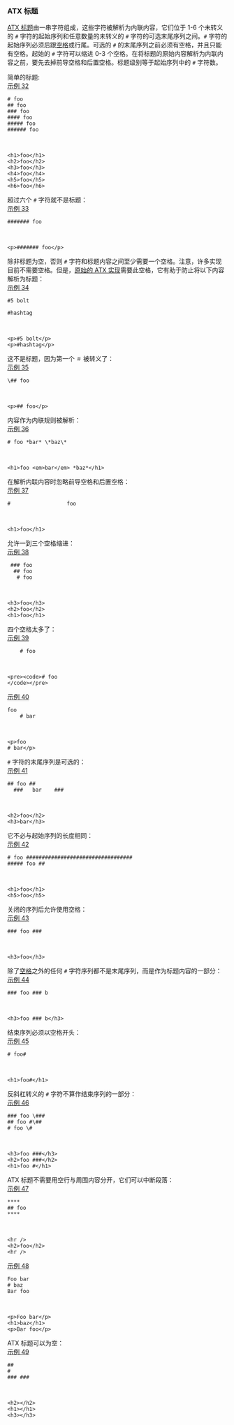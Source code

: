 ### ATX 标题

[ATX 标题]((https://github.github.com/gfm/#atx-heading))由一串字符组成，这些字符被解析为内联内容，它们位于 1-6 个未转义的 `#` 字符的起始序列和任意数量的未转义的 `#` 字符的可选末尾序列之间。`#` 字符的起始序列必须后跟[空格](https://github.github.com/gfm/#space)或行尾。可选的 `#` 的末尾序列之前必须有空格，并且只能有空格。起始的 `#` 字符可以缩进 0-3 个空格。在将标题的原始内容解析为内联内容之前，要先去掉前导空格和后置空格。标题级别等于起始序列中的 `#` 字符数。

简单的标题:    
[示例 32](https://github.github.com/gfm/#example-32)  

    # foo
    ## foo
    ### foo
    #### foo
    ##### foo
    ###### foo

   

    <h1>foo</h1>
    <h2>foo</h2>
    <h3>foo</h3>
    <h4>foo</h4>
    <h5>foo</h5>
    <h6>foo</h6>

超过六个 `#` 字符就不是标题：    
[示例 33](https://github.github.com/gfm/#example-33)  

    ####### foo

   

    <p>####### foo</p>

除非标题为空，否则 `#` 字符和标题内容之间至少需要一个空格。注意，许多实现目前不需要空格。但是，[原始的 ATX 实现](http://www.aaronsw.com/2002/atx/atx.py)需要此空格，它有助于防止将以下内容解析为标题：    
[示例 34](https://github.github.com/gfm/#example-34)  

    #5 bolt
    
    #hashtag

   

    <p>#5 bolt</p>
    <p>#hashtag</p>

这不是标题，因为第一个 `＃` 被转义了：    
[示例 35](https://github.github.com/gfm/#example-35)  

    \## foo

   

    <p>## foo</p>

内容作为内联规则被解析：    
[示例 36](https://github.github.com/gfm/#example-36)  

    # foo *bar* \*baz\*

   

    <h1>foo <em>bar</em> *baz*</h1>

在解析内联内容时忽略前导空格和后置空格：     
[示例 37](https://github.github.com/gfm/#example-37)  

    #                  foo

   

    <h1>foo</h1>

允许一到三个空格缩进：    
[示例 38](https://github.github.com/gfm/#example-38)  

     ### foo
      ## foo
       # foo

   

    <h3>foo</h3>
    <h2>foo</h2>
    <h1>foo</h1>

四个空格太多了：     
[示例 39](https://github.github.com/gfm/#example-39)  

        # foo

   

    <pre><code># foo
    </code></pre>

[示例 40](https://github.github.com/gfm/#example-40)  

    foo
        # bar

   

    <p>foo
    # bar</p>

`#` 字符的末尾序列是可选的：    
[示例 41](https://github.github.com/gfm/#example-41)  

    ## foo ##
      ###   bar    ###

   

    <h2>foo</h2>
    <h3>bar</h3>

它不必与起始序列的长度相同：    
[示例 42](https://github.github.com/gfm/#example-42)  

    # foo ##################################
    ##### foo ##

   

    <h1>foo</h1>
    <h5>foo</h5>

关闭的序列后允许使用空格：    
[示例 43](https://github.github.com/gfm/#example-43)  

    ### foo ###

   

    <h3>foo</h3>

除了[空格](https://github.github.com/gfm/#space)之外的任何 `#` 字符序列都不是末尾序列，而是作为标题内容的一部分：    
[示例 44](https://github.github.com/gfm/#example-44)  

    ### foo ### b

   

    <h3>foo ### b</h3>

结束序列必须以空格开头：    
[示例 45](https://github.github.com/gfm/#example-45)  

    # foo#

   

    <h1>foo#</h1>

反斜杠转义的 `#` 字符不算作结束序列的一部分：    
[示例 46](https://github.github.com/gfm/#example-46)  

    ### foo \###
    ## foo #\##
    # foo \#

   

    <h3>foo ###</h3>
    <h2>foo ###</h2>
    <h1>foo #</h1>

ATX 标题不需要用空行与周围内容分开，它们可以中断段落：    
[示例 47](https://github.github.com/gfm/#example-47)  

    ****
    ## foo
    ****

   

    <hr />
    <h2>foo</h2>
    <hr />

[示例 48](https://github.github.com/gfm/#example-48)  

    Foo bar
    # baz
    Bar foo

   

    <p>Foo bar</p>
    <h1>baz</h1>
    <p>Bar foo</p>

ATX 标题可以为空：    
[示例 49](https://github.github.com/gfm/#example-49)  

    ## 
    #
    ### ###

   

    <h2></h2>
    <h1></h1>
    <h3></h3>

